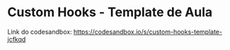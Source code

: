 # Custom Hooks - Template de Aula

Link do codesandbox: https://codesandbox.io/s/custom-hooks-template-jcfkqd

